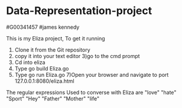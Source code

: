 # Data-Representation-project
#G00341457
#james kennedy

This is my Eliza project, To get it running
1) Clone it from the Git repository
2) copy it into your text editor
3)go to the cmd prompt
4) Cd into eliza
5) Type go build Eliza.go
6) Type go run Eliza.go
7)Open your browser and navigate to port 127.0.0.1:8080/eliza.html

The regular expressions Used to converse with Eliza are
"love"
"hate"
"Sport"
"Hey"
"Father"
"Mother"
"life"




